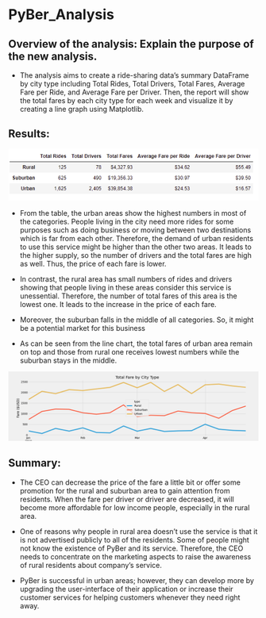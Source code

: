 # PyBer_Analysis

## Overview of the analysis: Explain the purpose of the new analysis.

- The analysis aims to create a ride-sharing data’s summary DataFrame by city type including Total Rides, Total Drivers, Total Fares, Average Fare per Ride, and Average Fare per Driver. Then, the report will show the total fares by each city type for each week and visualize it by creating a line graph using Matplotlib.

## Results: 

![Optional Text](analysis/table.PNG)

- From the table, the urban areas show the highest numbers in most of the categories. People living in the city need more rides for some purposes such as doing business or moving between two destinations which is far from each other. Therefore, the demand of urban residents to use this service might be higher than the other two areas. It leads to the higher supply, so the number of drivers and the total fares are high as well. Thus, the price of each fare is lower. 

- In contrast, the rural area has small numbers of rides and drivers showing that people living in these areas consider this service is unessential. Therefore, the number of total fares of this area is the lowest one. It leads to the increase in the price of each fare. 

- Moreover, the suburban falls in the middle of all categories. So, it might be a potential market for this business

- As can be seen from the line chart, the total fares of urban area remain on top and those from rural one receives lowest numbers while the suburban stays in the middle.


![Optional Text](analysis/PyBer_fare_summary.png)

## Summary: 

- The CEO can decrease the price of the fare a little bit or offer some promotion for the rural and suburban area to gain attention from residents. When the fare per driver or driver are decreased, it will become more affordable for low income people, especially in the rural area. 

- One of reasons why people in rural area doesn’t use the service is that it is not advertised publicly to all of the residents. Some of people might not know the existence of PyBer and its service. Therefore, the CEO needs to concentrate on the marketing aspects to raise the awareness of rural residents about company’s service. 

- PyBer is successful in urban areas; however, they can develop more by upgrading the user-interface of their application or increase their customer services for helping customers whenever they need right away. 

